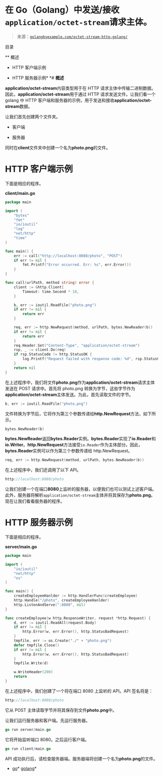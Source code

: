 <!--yml

分类：未分类

日期：2024-10-13 06:32:56

-->

# 在 Go（Golang）中发送/接收`application/octet-stream`请求主体。

> 来源：[`golangbyexample.com/octet-stream-http-golang/`](https://golangbyexample.com/octet-stream-http-golang/)

目录

**   概述

+   HTTP 客户端示例

+   HTTP 服务器示例*  *# **概述**

**application/octet-stream**内容类型用于在 HTTP 请求主体中传输二进制数据。因此，**application/octet-stream**用于通过 HTTP 请求发送文件。让我们看一个 golang 中 HTTP 客户端和服务器的示例，用于发送和接收**application/octet-stream**数据。

让我们首先创建两个文件夹。

+   客户端

+   服务器

同时在**client**文件夹中创建一个名为**photo.png**的文件。

# **HTTP 客户端示例**

下面是相应的程序。

**client/main.go**

```go
package main

import (
	"bytes"
	"fmt"
	"io/ioutil"
	"log"
	"net/http"
	"time"
)

func main() {
	err := call("http://localhost:8080/photo", "POST")
	if err != nil {
		fmt.Printf("Error occurred. Err: %s", err.Error())
	}
}

func call(urlPath, method string) error {
	client := &http.Client{
		Timeout: time.Second * 10,
	}

	b, err := ioutil.ReadFile("photo.png")
	if err != nil {
		return err
	}

	req, err := http.NewRequest(method, urlPath, bytes.NewReader(b))
	if err != nil {
		return err
	}
	req.Header.Set("Content-Type", "application/octet-stream")
	rsp, _ := client.Do(req)
	if rsp.StatusCode != http.StatusOK {
		log.Printf("Request failed with response code: %d", rsp.StatusCode)
	}
	return nil
}
```

在上述程序中，我们将文件**photo.png**作为**application/octet-stream**请求主体发送在 POST 请求中。首先将 photo.png 转换为字节，这些字节作为**application/octet-stream**主体发送。为此，首先读取文件的字节。

```go
b, err := ioutil.ReadFile("photo.png")
```

文件转换为字节后，它将作为第三个参数传递给**http.NewRequest**方法，如下所示。

```go
bytes.NewReader(b)
```

**bytes.NewReader**返回**bytes.Reader**实例。**bytes.Reader**实现了**io.Reader**和**io.Writer**。**http.NewRequest**方法接受`io.Reader`作为主体部分。因此，**bytes.Reader**实例可以作为第三个参数传递给 http.NewRequest。

```go
req, err := http.NewRequest(method, urlPath, bytes.NewReader(b))
```

在上述程序中，我们还调用了以下 API。

```go
http://localhost:8080/photo
```

让我们创建一个在端口**8080**上监听的服务器，以便我们也可以测试上述客户端。此外，服务器将解析`application/octet-stream`主体并将其保存为**photo.png**。现在让我们看看服务器的程序。

# **HTTP 服务器示例**

下面是相应的程序。

**server/main.go**

```go
package main

import (
	"io/ioutil"
	"net/http"
	"os"
)

func main() {
	createEmployeeHanlder := http.HandlerFunc(createEmployee)
	http.Handle("/photo", createEmployeeHanlder)
	http.ListenAndServe(":8080", nil)
}

func createEmployee(w http.ResponseWriter, request *http.Request) {
	d, err := ioutil.ReadAll(request.Body)
	if err != nil {
		http.Error(w, err.Error(), http.StatusBadRequest)
	}
	tmpfile, err := os.Create("./" + "photo.png")
	defer tmpfile.Close()
	if err != nil {
		http.Error(w, err.Error(), http.StatusBadRequest)
	}
	tmpfile.Write(d)

	w.WriteHeader(200)
	return
}
```

在上述程序中，我们创建了一个将在端口 8080 上监听的 API。API 签名将是：

```go
http://localhost:8080/photo
```

它从 POST 主体读取字节并将其保存到文件**photo.png**中。

让我们运行服务器和客户端。先运行服务器。

```go
go run server/main.go
```

它将开始监听端口 8080。之后运行客户端。

```go
go run client/main.go
```

API 成功执行后，请检查服务器端。服务器端将创建一个名为**photo.png**的文件。

+   [go](https://golangbyexample.com/tag/go/)*   [golang](https://golangbyexample.com/tag/golang/)*
